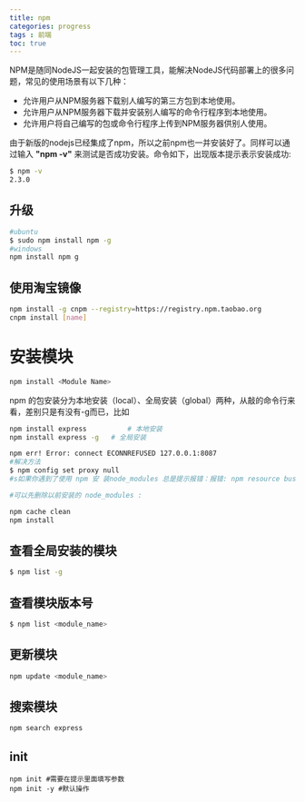 ```yaml
---
title: npm
categories: progress
tags : 前端
toc: true
---
```


NPM是随同NodeJS一起安装的包管理工具，能解决NodeJS代码部署上的很多问题，常见的使用场景有以下几种：

- 允许用户从NPM服务器下载别人编写的第三方包到本地使用。
- 允许用户从NPM服务器下载并安装别人编写的命令行程序到本地使用。
- 允许用户将自己编写的包或命令行程序上传到NPM服务器供别人使用。

由于新版的nodejs已经集成了npm，所以之前npm也一并安装好了。同样可以通过输入 **"npm -v"** 来测试是否成功安装。命令如下，出现版本提示表示安装成功:

```bash
$ npm -v
2.3.0
```

## 升级

```bash
#ubuntu
$ sudo npm install npm -g
#windows
npm install npm g
```

## 使用淘宝镜像

```bash
npm install -g cnpm --registry=https://registry.npm.taobao.org
cnpm install [name]
```
# 安装模块
```bash
npm install <Module Name>
```
npm 的包安装分为本地安装（local）、全局安装（global）两种，从敲的命令行来看，差别只是有没有-g而已，比如

```bash
npm install express          # 本地安装
npm install express -g   # 全局安装
```

```bash
npm err! Error: connect ECONNREFUSED 127.0.0.1:8087 
#解决方法
$ npm config set proxy null
#s如果你遇到了使用 npm 安 装node_modules 总是提示报错：报错: npm resource busy or locked.....。

#可以先删除以前安装的 node_modules :

npm cache clean
npm install
```
## 查看全局安装的模块
```bash
$ npm list -g
```
## 查看模块版本号
```bash
$ npm list <module_name>
```

## 更新模块

```bash
npm update <module_name>
```

## 搜索模块

```bash
npm search express
```

## init
```shell
npm init #需要在提示里面填写参数
npm init -y #默认操作
```

